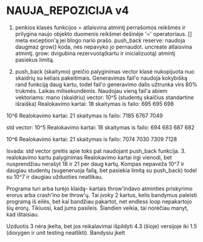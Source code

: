 ﻿# NAUJA_REPOZICIJA v4
1. penkios klasės funkcijos
= atlaisvina atmintį perrašomos reikšmės ir prilygina naujo objekto duomenis reikšmei
dešinėje '=' operatoriaus.
[] meta exception'ą jei blogo nario prašo.
push_back
reserve: naudoja daugmaz grow() koda, nes nepavyko jo pernaudot.
uncreate atlaisvina atmintį.
grow: dvigubina rezervuotą(kartu ir inicializuotą) atmintį pasiekus limitą.

2. push_back (skaitymo) greičio palyginimas
vector klasė nukopijuota nuo skaidrių su keliais pakeitimais.
Generavimas fail'o naudoja kokybišką rand funkciją daug kartu, todel
fail'o generavimo dalis užtrunka virs 80% trukmės. Laikas milisekundėmis.
Naudojau vieną fail'a abiem vektoriams:
mano (skaidriu) vector:
 10^5 (studentų skaičius standartine išraiška)
 Realokavimo kartai: 18
 skaitymas is failo: 695 695 698

 10^6
 Realokavimo kartai: 21 
 skaitymas is failo: 7185 6767 7049

std vector:
 10^5
 Realokavimo kartai: 18
 skaitymas is failo: 694 683 687 682

 10^6
 Realokavimo kartai: 21
 skaitymas is failo: 7074 7030 7309 7128

Isvada: std vector greitis apie toks pat naudojant push_back funkcija.
3. realokavimo kartu palyginimas
Realokavimo kartai irgi vienodi, bet nusprendžiau nerašyt 18 ir 21 per daug kartų.
Kompas nepaveža 10^7 ir daugiau studentų (sugeneruoja failą, bet pasiekia limitą su push_back)
todel su 10^7 ir daugiau užduoties neatlikau.
 
Programa turi arba turėjo klaidą- kartais throw'indavo atminties priskyrimo erorus arba crash'ino be throw'ų. 
Tai įvoky 2 kartus, kelis bandymus paleisti programą iš eilės, bet kai bandžiau pakartot, net endless loop
nepakartojo šių erorų. Tikiuosi, kad jums pasileis. Šiandien veikia, tai norėčiau manyt, kad ištaisiau.

Uzduotis 3 nėra įkelta, bet jos reikalavimai išpildyti 4.3 (šioje) versijoje iki 1.5 (doxygen ir unit testing neatlikti). Bandysiu įkelt


